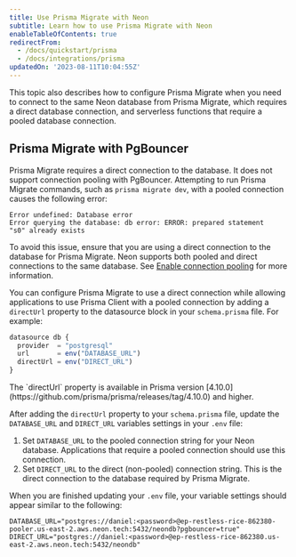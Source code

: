 ```yaml
---
title: Use Prisma Migrate with Neon
subtitle: Learn how to use Prisma Migrate with Neon
enableTableOfContents: true
redirectFrom:
  - /docs/quickstart/prisma
  - /docs/integrations/prisma
updatedOn: '2023-08-11T10:04:55Z'
---
```


This topic also describes how to configure Prisma Migrate when you need to connect to the same Neon database from Prisma Migrate, which requires a direct database connection, and serverless functions that require a pooled database connection.


## Prisma Migrate with PgBouncer

Prisma Migrate requires a direct connection to the database. It does not support connection pooling with PgBouncer. Attempting to run Prisma Migrate commands, such as `prisma migrate dev`, with a pooled connection causes the following error:

```text
Error undefined: Database error
Error querying the database: db error: ERROR: prepared statement
"s0" already exists
```

To avoid this issue, ensure that you are using a direct connection to the database for Prisma Migrate. Neon supports both pooled and direct connections to the same database. See [Enable connection pooling](/docs/connect/connection-pooling#enable-connection-pooling) for more information.

You can configure Prisma Migrate to use a direct connection while allowing applications to use Prisma Client with a pooled connection by adding a `directUrl` property to the datasource block in your `schema.prisma` file. For example:

```typescript
datasource db {
  provider  = "postgresql"
  url       = env("DATABASE_URL")
  directUrl = env("DIRECT_URL")
}
```

<Admonition type="note">
The `directUrl` property is available in Prisma version [4.10.0](https://github.com/prisma/prisma/releases/tag/4.10.0) and higher.
</Admonition>

After adding the `directUrl` property to your `schema.prisma` file, update the `DATABASE_URL` and `DIRECT_URL` variables settings in your `.env` file:

1. Set `DATABASE_URL` to the pooled connection string for your Neon database. Applications that require a pooled connection should use this connection.
1. Set `DIRECT_URL` to the direct (non-pooled) connection string. This is the direct connection to the database required by Prisma Migrate.

When you are finished updating your `.env` file, your variable settings should appear similar to the following:

<CodeBlock shouldWrap>

```text
DATABASE_URL="postgres://daniel:<password>@ep-restless-rice-862380-pooler.us-east-2.aws.neon.tech:5432/neondb?pgbouncer=true"
DIRECT_URL="postgres://daniel:<password>@ep-restless-rice-862380.us-east-2.aws.neon.tech:5432/neondb"
```

</CodeBlock>
